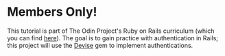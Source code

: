 # Members Only!
This tutorial is part of The Odin Project's Ruby on Rails curriculum (which you can find [here](https://www.theodinproject.com/lessons/ruby-on-rails-members-only)).
The goal is to gain practice with authentication in Rails; this project will use the [Devise](https://github.com/heartcombo/devise) gem to implement authentications.
